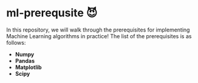 # ml-prerequsite 😈
In this repository, we will walk through the prerequisites for implementing Machine Learning algorithms in practice!
The list of the prerequisites is as follows:
- **Numpy**
- **Pandas**
- **Matplotlib**
- **Scipy**
